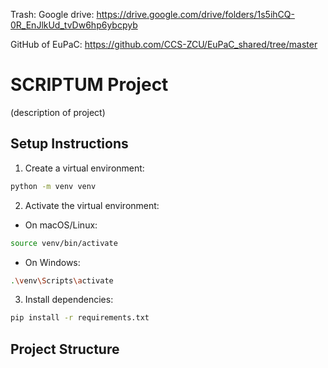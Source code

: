 Trash:
Google drive: https://drive.google.com/drive/folders/1s5ihCQ-0R_EnJlkUd_tvDw6hp6ybcpyb 
 
GitHub of EuPaC: https://github.com/CCS-ZCU/EuPaC_shared/tree/master

# SCRIPTUM Project

(description of project)

## Setup Instructions

1. Create a virtual environment:
```bash
python -m venv venv
```

2. Activate the virtual environment:
- On macOS/Linux:
```bash
source venv/bin/activate
```
- On Windows:
```bash
.\venv\Scripts\activate
```

3. Install dependencies:
```bash
pip install -r requirements.txt
```

## Project Structure


